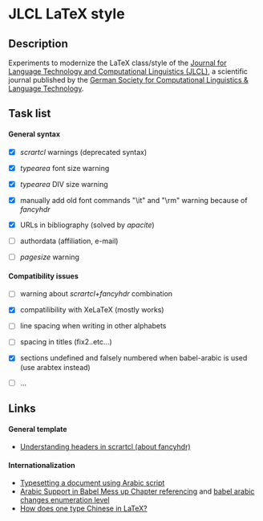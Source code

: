 # JLCL LaTeX style


## Description

Experiments to modernize the LaTeX class/style of the [Journal for Language Technology and Computational Linguistics (JLCL)](http://jlcl.org), a scientific journal published by the [German Society for Computational Linguistics & Language Technology](http://gscl.org).



## Task list


#### General syntax

- [x] *scrartcl* warnings (deprecated syntax)
- [x] *typearea* font size warning
- [x] *typearea*  DIV size warning
- [X] manually add old font commands "\it" and "\rm" warning because of *fancyhdr*
- [X] URLs in bibliography (solved by *apacite*)
- [ ] authordata (affiliation, e-mail)
- [ ] *pagesize* warning


#### Compatibility issues

- [ ] warning about *scrartcl+fancyhdr* combination
- [X] compatilibility with XeLaTeX (mostly works)
- [ ] line spacing when writing in other alphabets
- [ ] spacing in titles (fix2..etc...)
- [x] sections undefined and falsely numbered when babel-arabic is used (use arabtex instead)
- [ ] ...



## Links

#### General template

* [Understanding headers in scrartcl (about fancyhdr)](http://tex.stackexchange.com/questions/283670/understanding-headers-in-scrartcl)


#### Internationalization

* [Typesetting a document using Arabic script](http://tex.stackexchange.com/questions/12347/typesetting-a-document-using-arabic-script)
* [Arabic Support in Babel Mess up Chapter referencing](http://tex.stackexchange.com/questions/238225/arabic-support-in-babel-mess-up-chapter-referencing) and [babel arabic changes enumeration level](http://tex.stackexchange.com/questions/141832/babel-arabic-changes-enumeration-level)
* [How does one type Chinese in LaTeX?](https://tex.stackexchange.com/questions/17611/how-does-one-type-chinese-in-latex)


